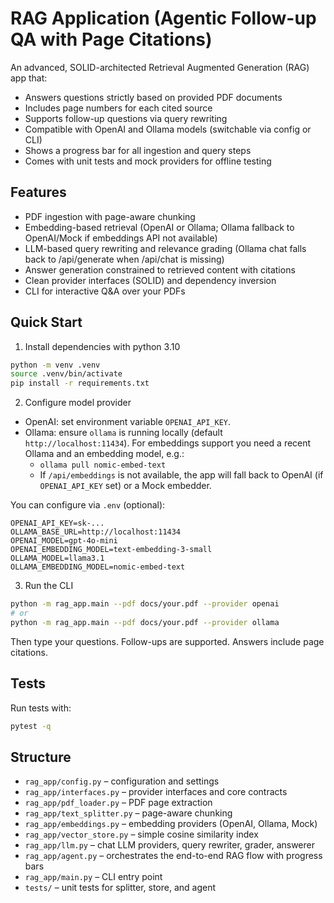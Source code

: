 # RAG Application (Agentic Follow-up QA with Page Citations)

An advanced, SOLID-architected Retrieval Augmented Generation (RAG) app that:

- Answers questions strictly based on provided PDF documents
- Includes page numbers for each cited source
- Supports follow-up questions via query rewriting
- Compatible with OpenAI and Ollama models (switchable via config or CLI)
- Shows a progress bar for all ingestion and query steps
- Comes with unit tests and mock providers for offline testing

## Features

- PDF ingestion with page-aware chunking
- Embedding-based retrieval (OpenAI or Ollama; Ollama fallback to OpenAI/Mock if embeddings API not available)
- LLM-based query rewriting and relevance grading (Ollama chat falls back to /api/generate when /api/chat is missing)
- Answer generation constrained to retrieved content with citations
- Clean provider interfaces (SOLID) and dependency inversion
- CLI for interactive Q&A over your PDFs

## Quick Start

1) Install dependencies with python 3.10

```bash
python -m venv .venv
source .venv/bin/activate
pip install -r requirements.txt
```

2) Configure model provider

- OpenAI: set environment variable `OPENAI_API_KEY`.
- Ollama: ensure `ollama` is running locally (default `http://localhost:11434`). For embeddings support you need a recent Ollama and an embedding model, e.g.:
	- `ollama pull nomic-embed-text`
	- If `/api/embeddings` is not available, the app will fall back to OpenAI (if `OPENAI_API_KEY` set) or a Mock embedder.

You can configure via `.env` (optional):

```
OPENAI_API_KEY=sk-...
OLLAMA_BASE_URL=http://localhost:11434
OPENAI_MODEL=gpt-4o-mini
OPENAI_EMBEDDING_MODEL=text-embedding-3-small
OLLAMA_MODEL=llama3.1
OLLAMA_EMBEDDING_MODEL=nomic-embed-text
```

3) Run the CLI

```bash
python -m rag_app.main --pdf docs/your.pdf --provider openai
# or
python -m rag_app.main --pdf docs/your.pdf --provider ollama
```

Then type your questions. Follow-ups are supported. Answers include page citations.

## Tests

Run tests with:

```bash
pytest -q
```

## Structure

- `rag_app/config.py` – configuration and settings
- `rag_app/interfaces.py` – provider interfaces and core contracts
- `rag_app/pdf_loader.py` – PDF page extraction
- `rag_app/text_splitter.py` – page-aware chunking
- `rag_app/embeddings.py` – embedding providers (OpenAI, Ollama, Mock)
- `rag_app/vector_store.py` – simple cosine similarity index
- `rag_app/llm.py` – chat LLM providers, query rewriter, grader, answerer
- `rag_app/agent.py` – orchestrates the end-to-end RAG flow with progress bars
- `rag_app/main.py` – CLI entry point
- `tests/` – unit tests for splitter, store, and agent


